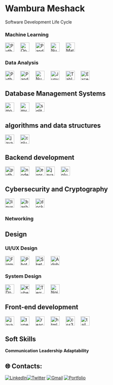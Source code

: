# Wambura Meshack
                     
Software Development Life Cycle

### Machine Learning
<div align = 'left'>
<img src="https://cdn.jsdelivr.net/gh/devicons/devicon/icons/python/python-original.svg" height="30" alt="Python logo"  />
<img width="12" />
<img src="https://cdn.jsdelivr.net/gh/devicons/devicon/icons/opencv/opencv-original.svg" height="30" alt="OpenCV logo"  />
<img width="12" />
<img src="https://cdn.jsdelivr.net/gh/devicons/devicon/icons/pandas/pandas-original.svg" height="30" alt="Pandas logo"  />
<img width="12" />
<img src="https://cdn.jsdelivr.net/gh/devicons/devicon/icons/numpy/numpy-original.svg" height="30" alt="NumPy logo"  />
<img width="12" />
<img src="https://cdn.jsdelivr.net/gh/devicons/devicon/icons/matplotlib/matplotlib-original.svg" height="30" alt="Matplotlib logo"  />
</div>
 
### Data Analysis
<div align = 'left'>
<img src="https://cdn.jsdelivr.net/gh/devicons/devicon/icons/python/python-original.svg" height="30" alt="Python logo"  />
<img width="12" />
<img src="https://cdn.jsdelivr.net/gh/devicons/devicon/icons/pandas/pandas-original.svg" height="30" alt="Pandas logo"  />
<img width="12" />
<img src="https://cdn.jsdelivr.net/gh/devicons/devicon/icons/numpy/numpy-original.svg" height="30" alt="NumPy logo"  />
<img width="12" />
<img src="https://cdn.jsdelivr.net/gh/devicons/devicon/icons/jupyter/jupyter-original.svg" height="30" alt="Jupyter logo"  />
<img width="12" />
<img src="https://img.icons8.com/color/48/000000/tableau-software.png" height="30" alt="Tableau logo"  />
<img width="12" />
<img src="https://img.icons8.com/color/48/000000/microsoft-excel-2019--v1.png" height="30" alt="Excel logo"  />
</div>

## Database Management Systems
  <div align = 'left'>
  <img src="https://cdn.jsdelivr.net/gh/devicons/devicon/icons/mongodb/mongodb-original.svg" height="30" alt="mongodb logo"  />
  <img width="12" />
  <img src="https://cdn.jsdelivr.net/gh/devicons/devicon/icons/mysql/mysql-original.svg" height="30" alt="mysql logo"  />
  <img width="12" />
  <img src="https://cdn.jsdelivr.net/gh/devicons/devicon/icons/sqlite/sqlite-original.svg" height="30" alt="sqlite logo"  />
  <img width="12" />
  </div>

## algorithms and data structures 
<div align = 'left'>
<img src="https://cdn.jsdelivr.net/gh/devicons/devicon/icons/java/java-original.svg" height="30" alt="java logo"  />
<img width="12" />
<img src="https://cdn.jsdelivr.net/gh/devicons/devicon/icons/cplusplus/cplusplus-original.svg" height="30" alt="cplusplus logo"  />
</div>

## Backend development
  <div align = 'left'>
  <img src="https://cdn.jsdelivr.net/gh/devicons/devicon/icons/python/python-original.svg" height="30" alt="python logo"  />
  <img width="12" />
  <img src="https://cdn.jsdelivr.net/gh/devicons/devicon/icons/nodejs/nodejs-original.svg" height="30" alt="nodejs logo"  />
  <img width="12" />
  <img src="https://cdn.jsdelivr.net/gh/devicons/devicon/icons/express/express-original.svg" height="30" alt="express logo"  />
  <img src="https://cdn.jsdelivr.net/gh/devicons/devicon/icons/java/java-original.svg" height="30" alt="java logo"  />
  <img width="12" />
  <img src="https://cdn.jsdelivr.net/gh/devicons/devicon/icons/cplusplus/cplusplus-original.svg" height="30" alt="cplusplus logo"  />
  </div>

## Cybersecurity and Cryptography 

<div align = 'left'>
<img src="https://cdn.jsdelivr.net/gh/devicons/devicon/icons/linux/linux-original.svg" height="30" alt="linux logo"  />
<img width="12" />
<img src="https://cdn.jsdelivr.net/gh/devicons/devicon/icons/bash/bash-original.svg" height="30" alt="bash logo"  />
<img width="12" />
<img src="https://cdn.jsdelivr.net/gh/devicons/devicon/icons/docker/docker-original.svg" height="30" alt="docker logo"  />
<img width="12" />
</div>

### Networking 

## Design 
### UI/UX Design
<div align = 'left'>
<img src="https://cdn.jsdelivr.net/gh/devicons/devicon/icons/figma/figma-original.svg" height="30" alt="Figma logo"  />
<img width="12" />
<img src="https://cdn.jsdelivr.net/gh/devicons/devicon/icons/photoshop/photoshop-line.svg" height="30" alt="Photoshop logo"  />
<img width="12" />
<img src="https://cdn.jsdelivr.net/gh/devicons/devicon/icons/sketch/sketch-original.svg" height="30" alt="Sketch logo"  />
<img width="12" />
<img src="https://cdn.jsdelivr.net/gh/devicons/devicon/icons/xd/xd-plain.svg" height="30" alt="Adobe XD logo"  />
</div>

### System Design
<div align = 'left'>
<img src="https://cdn.jsdelivr.net/gh/devicons/devicon/icons/docker/docker-original.svg" height="30" alt="Docker logo"  />
<img width="12" />
<img src="https://cdn.jsdelivr.net/gh/devicons/devicon/icons/kubernetes/kubernetes-plain.svg" height="30" alt="Kubernetes logo"  />
<img width="12" />
<img src="https://cdn.jsdelivr.net/gh/devicons/devicon/icons/terraform/terraform-original.svg" height="30" alt="Terraform logo"  />
<img width="12" />
<img src="https://cdn.jsdelivr.net/gh/devicons/devicon/icons/nginx/nginx-original.svg" height="30" alt="Nginx logo"  />
</div>

## Front-end development
  
  <div align = 'left'>
  <img src="https://cdn.jsdelivr.net/gh/devicons/devicon/icons/javascript/javascript-original.svg" height="30" alt="javascript logo"  />
  <img width="12" /> 
  <img src="https://cdn.jsdelivr.net/gh/devicons/devicon/icons/typescript/typescript-original.svg" height="30" alt="typescript logo"  /> 
  <img width="12" />
  <img src="https://cdn.jsdelivr.net/gh/devicons/devicon/icons/react/react-original.svg" height="30" alt="react logo"  /> 
  <img width="12" />
  <img src="https://cdn.jsdelivr.net/gh/devicons/devicon/icons/html5/html5-original.svg" height="30" alt="html5 logo"  />
  <img width="12" />
  <img src="https://cdn.jsdelivr.net/gh/devicons/devicon/icons/css3/css3-original.svg" height="30" alt="css3 logo"  />
  <img width="12" />
  <img src="https://cdn.jsdelivr.net/gh/devicons/devicon/icons/tailwindcss/tailwindcss-original-wordmark.svg" height="30" alt="tailwindcss logo"  />
  <img width="12" />
  </div>

## Soft Skills 
**Communication** 
**Leadership** 
**Adaptability**
  
## 🌐 Contacts:


[![LinkedIn](https://img.shields.io/badge/LinkedIn-%230077B5.svg?logo=linkedin&logoColor=white)](https://linkedin.com/in/meshack-wambura-921a73237)[![Twitter](https://img.shields.io/badge/Twitter-%231DA1F2.svg?logo=Twitter&logoColor=white)](https://twitter.com/wambura_sir) 
[![Gmail](https://img.shields.io/badge/-Gmail-D14836?style=flat-square&logo=gmail&logoColor=white)](mailto:22wambura@gmail.com)
[![Portfolio](https://img.shields.io/badge/-Portfolio-1E272E?style=flat-square)](https://[github.com/Wambura001])

<!---
Wambura 
--->
